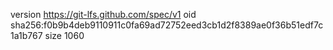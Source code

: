 version https://git-lfs.github.com/spec/v1
oid sha256:f0b9b4deb9110911c0fa69ad72752eed3cb1d2f8389ae0f36b51edf7c1a1b767
size 1060
